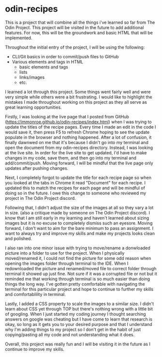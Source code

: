 # odin-recipes

This is a project that will combine all the
things i've learned so far from The Odin Project. This
project will be visited in the future to add additional features. For now, this will be the groundwork and basic HTML that will be implemented.

Throughout the initial entry of the project, I will be using the following:

- CLI/Git basics in order to commit/push files to GitHub
- Various elements and tags in HTML
    - basic elements and tags
    - lists
    - links/images
    - etc.

I learned a lot through this project. Some things went fairly well and were very simple while others were a bit frustrating. I would like to highlight the mistakes I made throughout working on this project as they all serve as great learning opportunities.

Firstly, I was looking at the live page that I posted from GitHub (https://immonroe.github.io/odin-recipes/index.html) when I was trying to update the titles of the recipe pages. Every time I made an edit in the code I would save it, then press F5 to refresh Chrome hoping to see the update populate in the browser and nothing happened. After a lot of confusion, it finally dawnwed on me that it's because I didn't go into my terminal and open the document from my odin-recipes directory. Instead, I was looking at the live site. In order for the live site to get updated, I'd have to make changes in my code, save them, and then go into my terminal and add/commit/push. Moving forward, I will be mindful that the live page only updates after pushing changes.

Next, I completely forgot to update the title for each recipe page so when you looked at the tabs in Chrome it read "Document" for each recipe. I updated this to match the recipes for each page and will be mindful of doing so in the future. I owe this change to someone who reviewed my project in The Odin Project discord.

Following that, I didn't adjust the size of the images at all so they vary a lot in size. (also a critique made by someone on The Odin Project discord). I know that I am still early in my learning and haven't learned about sizing images but it is no excuse to completely dismiss such an eyesore. Moving forward, I don't want to aim for the bare minimum to pass an assignment. I want to always try and improve my skills and make my projects looks clean and polished.

I also ran into one minor issue with trying to move/rename a donwloaded picture into a folder to use for the project. When I physically moved/renamed it, I could not find the picture for some odd reason when opening the images folder through terminal to the IDE. When I redownloaded the picture and renamed/moved file to correct folder through terminal it showed up just fine. Not sure if it was a corrupted file or not but it reminded me that working through terminal is so much easier than doing things the long way. I've gotten pretty comfortable with navigating the terminal for this particular project and hope to continue to further my skills and comfortablility in terminal.

Lastly, I added a CSS property to scale the images to a similar size. I didn't learn about CSS yet through TOP but there's nothing wrong with a little bit of googling. When I just started my coding journey I thought searching answers on google was cheating but I have come to learn that research is okay, so long as it gets you to your desired purpose and that I understand why I'm adding things to my project so I don't get in the habit of just copying/pasting all my code and not understanding what it does.

Overall, this project was really fun and I will be visiting it in the future as I continue to improve my skills.